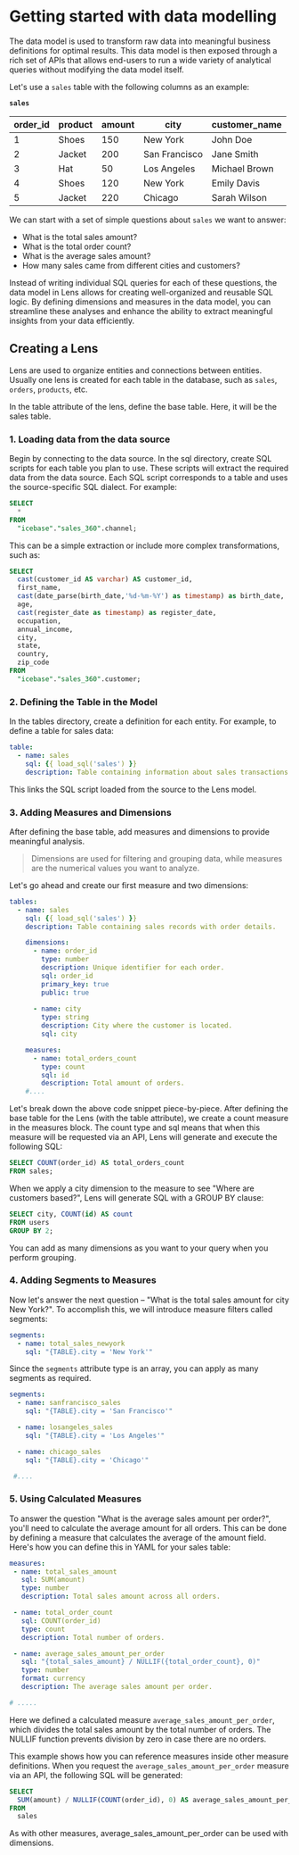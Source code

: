 # Getting started with data modelling

The data model is used to transform raw data into meaningful business definitions for optimal results. This data model is then exposed through a rich set of APIs that allows end-users to run a wide variety of analytical queries without modifying the data model itself.

Let's use a `sales` table with the following columns as an example:

**`sales`**

| order_id | product | amount | city          | customer_name |
|----------|---------|--------|---------------|---------------|
| 1        | Shoes   | 150    | New York      | John Doe      |
| 2        | Jacket  | 200    | San Francisco | Jane Smith    |
| 3        | Hat     | 50     | Los Angeles   | Michael Brown |
| 4        | Shoes   | 120    | New York      | Emily Davis   |
| 5        | Jacket  | 220    | Chicago       | Sarah Wilson  |

We can start with a set of simple questions about `sales` we want to answer:

- What is the total sales amount?
- What is the total order count?
- What is the average sales amount?
- How many sales came from different cities and customers?

Instead of writing individual SQL queries for each of these questions, the data model in Lens allows for creating well-organized and reusable SQL logic. By defining dimensions and measures in the data model, you can streamline these analyses and enhance the ability to extract meaningful insights from your data efficiently.


##  Creating a Lens

Lens are used to organize entities and connections between entities. Usually one lens is created for each table in the database, such as `sales`, `orders`, `products`, etc.


In the table attribute of the lens, define the base table. Here, it will be the sales table.


### **1. Loading data from the data source**

Begin by connecting to the data source. In the sql directory, create SQL scripts for each table you plan to use. These scripts will extract the required data from the data source.
Each SQL script corresponds to a table and uses the source-specific SQL dialect. For example:

```sql
SELECT
  *
FROM
  "icebase"."sales_360".channel;
```

This can be a simple extraction or include more complex transformations, such as:

```sql
SELECT
  cast(customer_id AS varchar) AS customer_id,
  first_name,
  cast(date_parse(birth_date,'%d-%m-%Y') as timestamp) as birth_date,
  age,
  cast(register_date as timestamp) as register_date,
  occupation,
  annual_income,
  city,
  state,
  country,
  zip_code
FROM
  "icebase"."sales_360".customer;
```


### 2. **Defining the Table in the Model**

In the tables directory, create a definition for each entity. For example, to define a table for sales data:

```yaml
table:
  - name: sales
    sql: {{ load_sql('sales') }}
    description: Table containing information about sales transactions.
```

This links the SQL script loaded from the source to the Lens model.

### **3. Adding Measures and Dimensions**

After defining the base table, add measures and dimensions to provide meaningful analysis. 

> Dimensions are used for filtering and grouping data, while measures are the numerical values you want to analyze.

Let's go ahead and create our first measure and two dimensions:

```yaml
tables:
  - name: sales
    sql: {{ load_sql('sales') }}
    description: Table containing sales records with order details.

    dimensions:
      - name: order_id
        type: number
        description: Unique identifier for each order.
        sql: order_id
        primary_key: true
        public: true
        
      - name: city
        type: string
        description: City where the customer is located.
        sql: city

    measures:
      - name: total_orders_count
        type: count
        sql: id
        description: Total amount of orders.
    #....
```

Let's break down the above code snippet piece-by-piece. After defining the base table for the Lens (with the table attribute), we create a count measure in the measures block. The count type and sql means that when this measure will be requested via an API, Lens will generate and execute the following SQL:

```sql 
SELECT COUNT(order_id) AS total_orders_count
FROM sales;
```

When we apply a city dimension to the measure to see "Where are customers based?", Lens will generate SQL with a GROUP BY clause:

```sql
SELECT city, COUNT(id) AS count
FROM users
GROUP BY 2;
```

You can add as many dimensions as you want to your query when you perform grouping.


### **4. Adding Segments to Measures**

Now let's answer the next question – "What is the total sales amount for city New York?". To accomplish this, we will introduce measure filters called segments:

```yaml
segments:
  - name: total_sales_newyork
    sql: "{TABLE}.city = 'New York'"
```
Since the `segments` attribute type is an array, you can apply as many segments as required. 

```yaml
segments:
  - name: sanfrancisco_sales
    sql: "{TABLE}.city = 'San Francisco'"

  - name: losangeles_sales
    sql: "{TABLE}.city = 'Los Angeles'"

  - name: chicago_sales
    sql: "{TABLE}.city = 'Chicago'"

 #....
```


### **5. Using Calculated Measures**

To answer the question "What is the average sales amount per order?", you'll need to calculate the average amount for all orders. This can be done by defining a measure that calculates the average of the amount field. Here's how you can define this in YAML for your sales table:

```yaml
measures:
 - name: total_sales_amount
   sql: SUM(amount)
   type: number
   description: Total sales amount across all orders.

 - name: total_order_count
   sql: COUNT(order_id)
   type: count
   description: Total number of orders.

 - name: average_sales_amount_per_order
   sql: "{total_sales_amount} / NULLIF({total_order_count}, 0)"
   type: number
   format: currency
   description: The average sales amount per order.

# .....
```
Here we defined a calculated measure `average_sales_amount_per_order`, which divides the total sales amount by the total number of orders. The NULLIF function prevents division by zero in case there are no orders.

This example shows how you can reference measures inside other measure definitions. When you request the `average_sales_amount_per_order` measure via an API, the following SQL will be generated:

```sql
SELECT
  SUM(amount) / NULLIF(COUNT(order_id), 0) AS average_sales_amount_per_order
FROM
  sales
```
As with other measures, average_sales_amount_per_order can be used with dimensions.


<!-- ### **6.  **  -->